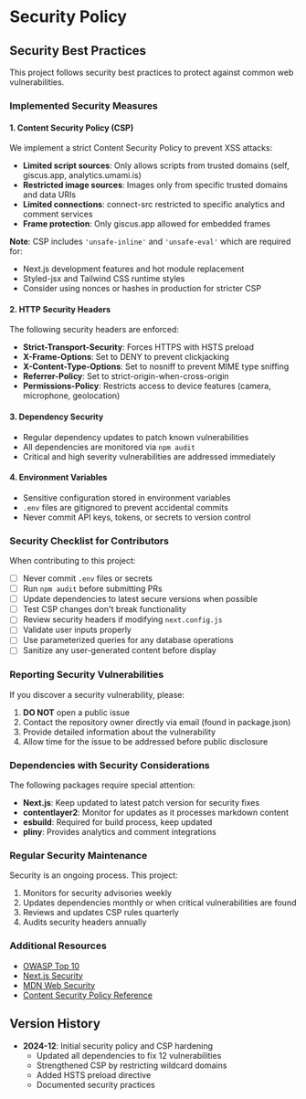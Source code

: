 # Security Policy

## Security Best Practices

This project follows security best practices to protect against common web vulnerabilities.

### Implemented Security Measures

#### 1. Content Security Policy (CSP)

We implement a strict Content Security Policy to prevent XSS attacks:

- **Limited script sources**: Only allows scripts from trusted domains (self, giscus.app, analytics.umami.is)
- **Restricted image sources**: Images only from specific trusted domains and data URIs
- **Limited connections**: connect-src restricted to specific analytics and comment services
- **Frame protection**: Only giscus.app allowed for embedded frames

**Note**: CSP includes `'unsafe-inline'` and `'unsafe-eval'` which are required for:

- Next.js development features and hot module replacement
- Styled-jsx and Tailwind CSS runtime styles
- Consider using nonces or hashes in production for stricter CSP

#### 2. HTTP Security Headers

The following security headers are enforced:

- **Strict-Transport-Security**: Forces HTTPS with HSTS preload
- **X-Frame-Options**: Set to DENY to prevent clickjacking
- **X-Content-Type-Options**: Set to nosniff to prevent MIME type sniffing
- **Referrer-Policy**: Set to strict-origin-when-cross-origin
- **Permissions-Policy**: Restricts access to device features (camera, microphone, geolocation)

#### 3. Dependency Security

- Regular dependency updates to patch known vulnerabilities
- All dependencies are monitored via `npm audit`
- Critical and high severity vulnerabilities are addressed immediately

#### 4. Environment Variables

- Sensitive configuration stored in environment variables
- `.env` files are gitignored to prevent accidental commits
- Never commit API keys, tokens, or secrets to version control

### Security Checklist for Contributors

When contributing to this project:

- [ ] Never commit `.env` files or secrets
- [ ] Run `npm audit` before submitting PRs
- [ ] Update dependencies to latest secure versions when possible
- [ ] Test CSP changes don't break functionality
- [ ] Review security headers if modifying `next.config.js`
- [ ] Validate user inputs properly
- [ ] Use parameterized queries for any database operations
- [ ] Sanitize any user-generated content before display

### Reporting Security Vulnerabilities

If you discover a security vulnerability, please:

1. **DO NOT** open a public issue
2. Contact the repository owner directly via email (found in package.json)
3. Provide detailed information about the vulnerability
4. Allow time for the issue to be addressed before public disclosure

### Dependencies with Security Considerations

The following packages require special attention:

- **Next.js**: Keep updated to latest patch version for security fixes
- **contentlayer2**: Monitor for updates as it processes markdown content
- **esbuild**: Required for build process, keep updated
- **pliny**: Provides analytics and comment integrations

### Regular Security Maintenance

Security is an ongoing process. This project:

1. Monitors for security advisories weekly
2. Updates dependencies monthly or when critical vulnerabilities are found
3. Reviews and updates CSP rules quarterly
4. Audits security headers annually

### Additional Resources

- [OWASP Top 10](https://owasp.org/www-project-top-ten/)
- [Next.js Security](https://nextjs.org/docs/app/building-your-application/configuring/content-security-policy)
- [MDN Web Security](https://developer.mozilla.org/en-US/docs/Web/Security)
- [Content Security Policy Reference](https://content-security-policy.com/)

## Version History

- **2024-12**: Initial security policy and CSP hardening
  - Updated all dependencies to fix 12 vulnerabilities
  - Strengthened CSP by restricting wildcard domains
  - Added HSTS preload directive
  - Documented security practices
